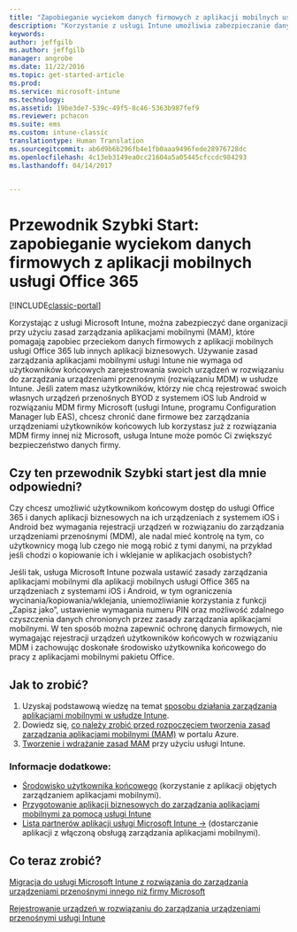 ```yaml
---
title: "Zapobieganie wyciekom danych firmowych z aplikacji mobilnych usługi Office 365 | Microsoft Docs"
description: "Korzystanie z usługi Intune umożliwia zabezpieczanie danych organizacji przy użyciu zasad zarządzania aplikacjami mobilnymi, które pomagają zapobiegać przeciekom danych firmowych z aplikacji mobilnych usługi Office 365 lub innych aplikacji biznesowych."
keywords: 
author: jeffgilb
ms.author: jeffgilb
manager: angrobe
ms.date: 11/22/2016
ms.topic: get-started-article
ms.prod: 
ms.service: microsoft-intune
ms.technology: 
ms.assetid: 19be3de7-539c-49f5-8c46-5363b987fef9
ms.reviewer: pchacon
ms.suite: ems
ms.custom: intune-classic
translationtype: Human Translation
ms.sourcegitcommit: ab6d9b6b296fb4e1fb0aaa9496fede28976728dc
ms.openlocfilehash: 4c13eb3149ea0cc21604a5a05445cfccdc984293
ms.lasthandoff: 04/14/2017


---
```


# <a name="quick-start-guide-prevent-company-data-leaks-from-office-365-mobile-apps"></a>Przewodnik Szybki Start: zapobieganie wyciekom danych firmowych z aplikacji mobilnych usługi Office 365

[!INCLUDE[classic-portal](../includes/classic-portal.md)]

Korzystając z usługi Microsoft Intune, można zabezpieczyć dane organizacji przy użyciu zasad zarządzania aplikacjami mobilnymi (MAM), które pomagają zapobiec przeciekom danych firmowych z aplikacji mobilnych usługi Office 365 lub innych aplikacji biznesowych. Używanie zasad zarządzania aplikacjami mobilnymi usługi Intune nie wymaga od użytkowników końcowych zarejestrowania swoich urządzeń w rozwiązaniu do zarządzania urządzeniami przenośnymi (rozwiązaniu MDM) w usłudze Intune. Jeśli zatem masz użytkowników, którzy nie chcą rejestrować swoich własnych urządzeń przenośnych BYOD z systemem iOS lub Android w rozwiązaniu MDM firmy Microsoft (usługi Intune, programu Configuration Manager lub EAS), chcesz chronić dane firmowe bez zarządzania urządzeniami użytkowników końcowych lub korzystasz już z rozwiązania MDM firmy innej niż Microsoft, usługa Intune może pomóc Ci zwiększyć bezpieczeństwo danych firmy.   

## <a name="is-this-quick-start-guide-right-for-me"></a>Czy ten przewodnik Szybki start jest dla mnie odpowiedni?
Czy chcesz umożliwić użytkownikom końcowym dostęp do usługi Office 365 i danych aplikacji biznesowych na ich urządzeniach z systemem iOS i Android bez wymagania rejestracji urządzeń w rozwiązaniu do zarządzania urządzeniami przenośnymi (MDM), ale nadal mieć kontrolę na tym, co użytkownicy mogą lub czego nie mogą robić z tymi danymi, na przykład jeśli chodzi o kopiowanie ich i wklejanie w aplikacjach osobistych?

Jeśli tak, usługa Microsoft Intune pozwala ustawić zasady zarządzania aplikacjami mobilnymi dla aplikacji mobilnych usługi Office 365 na urządzeniach z systemami iOS i Android, w tym ograniczenia wycinania/kopiowania/wklejania, uniemożliwianie korzystania z funkcji „Zapisz jako”, ustawienie wymagania numeru PIN oraz możliwość zdalnego czyszczenia danych chronionych przez zasady zarządzania aplikacjami mobilnymi.  W ten sposób można zapewnić ochronę danych firmowych, nie wymagając rejestracji urządzeń użytkowników końcowych w rozwiązaniu MDM i zachowując doskonałe środowisko użytkownika końcowego do pracy z aplikacjami mobilnymi pakietu Office.

## <a name="how-do-i-do-it"></a>Jak to zrobić?
1.    Uzyskaj podstawową wiedzę na temat [sposobu działania zarządzania aplikacjami mobilnymi w usłudze Intune](/intune/deploy-use/protect-app-data-using-mobile-app-management-policies-with-microsoft-intune).
2.    Dowiedz się, [co należy zrobić przed rozpoczęciem tworzenia zasad zarządzania aplikacjami mobilnymi (MAM)](/intune/deploy-use/get-ready-to-configure-mobile-app-management-policies-with-microsoft-intune) w portalu Azure.
3.    [Tworzenie i wdrażanie zasad MAM](/intune/deploy-use/get-ready-to-configure-mobile-app-management-policies-with-microsoft-intune) przy użyciu usługi Intune.

### <a name="additional-information"></a>Informacje dodatkowe:
- [Środowisko użytkownika końcowego](/intune/deploy-use/end-user-experience-for-mam-enabled-apps-with-microsoft-intune) (korzystanie z aplikacji objętych zarządzaniem aplikacjami mobilnymi).
- [Przygotowanie aplikacji biznesowych do zarządzania aplikacjami mobilnymi za pomocą usługi Intune](/intune/deploy-use/decide-how-to-prepare-apps-for-mobile-application-management-with-microsoft-intune)
- <a href="https://www.microsoft.com/cloud-platform/microsoft-intune-partners" target="_blank"> Lista partnerów aplikacji usługi Microsoft Intune &rarr;</a> (dostarczanie aplikacji z włączoną obsługą zarządzania aplikacjami mobilnymi).

## <a name="what-should-i-do-next"></a>Co teraz zrobić?
[Migracja do usługi Microsoft Intune z rozwiązania do zarządzania urządzeniami przenośnymi innego niż firmy Microsoft](/intune/deploy-use/migrate-to-intune)

[Rejestrowanie urządzeń w rozwiązaniu do zarządzania urządzeniami przenośnymi usługi Intune](/intune/deploy-use/enroll-devices-in-microsoft-intune)

